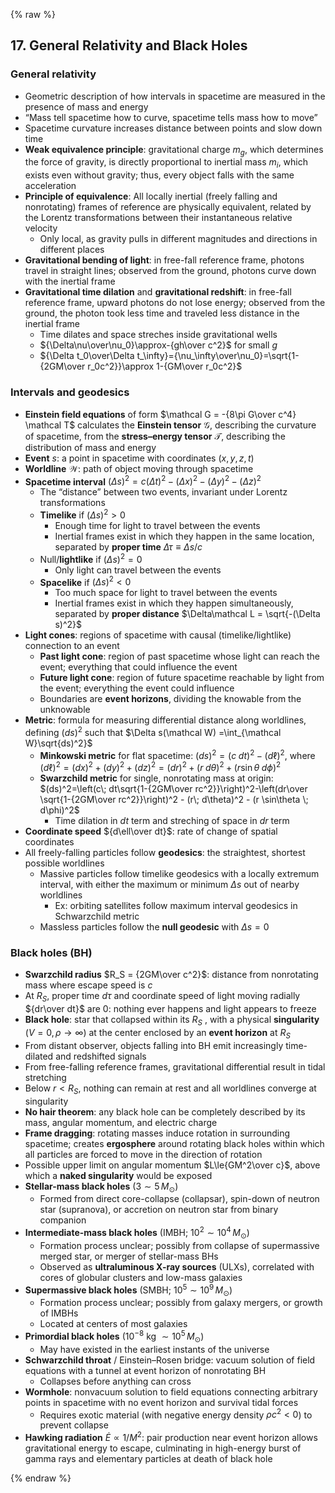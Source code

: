 {% raw %} 

<section markdown="1">

## 17. General Relativity and Black Holes

### General relativity

* Geometric description of how intervals in spacetime are measured in the presence of mass and energy
* “Mass tell spacetime how to curve, spacetime tells mass how to move”
* Spacetime curvature increases distance between points and slow down time
* **Weak equivalence principle**: gravitational charge $m_g$, which determines the force of gravity, is directly proportional to inertial mass $m_i$, which exists even without gravity; thus, every object falls with the same acceleration
* **Principle of equivalence**: All locally inertial (freely falling and nonrotating) frames of reference are physically equivalent, related by the Lorentz transformations between their instantaneous relative velocity
  * Only local, as gravity pulls in different magnitudes and directions in different places
* **Gravitational bending of light**: in free-fall reference frame, photons travel in straight lines; observed from the ground, photons curve down with the inertial frame
* **Gravitational time dilation** and **gravitational redshift**: in free-fall reference frame, upward photons do not lose energy; observed from the ground, the photon took less time and traveled less distance in the inertial frame
  * Time dilates and space streches inside gravitational wells 
  * ${\Delta\nu\over\nu_0}\approx-{gh\over c^2}$ for small $g$
  * ${\Delta t_0\over\Delta t_\infty}={\nu_\infty\over\nu_0}=\sqrt{1-{2GM\over r_0c^2}}\approx 1-{GM\over r_0c^2}$

### Intervals and geodesics

* **Einstein field equations** of form $\mathcal G = -{8\pi G\over c^4} \mathcal T$ calculates the **Einstein tensor** $\mathcal G$, describing the curvature of spacetime, from the **stress–energy tensor** $\mathcal T$, describing the distribution of mass and energy
* **Event** $s$: a point in spacetime with coordinates $(x, y, z, t)$
* **Worldline** $\mathcal W$: path of object moving through spacetime
* **Spacetime interval** $(\Delta s)^2 = c(\Delta t)^2 - (\Delta x)^2 - (\Delta y)^2 - (\Delta z)^2$
  * The “distance” between two events, invariant under Lorentz transformations
  * **Timelike** if $(\Delta s)^2 > 0$
    * Enough time for light to travel between the events
    * Inertial frames exist in which they happen in the same location, separated by **proper time** $\Delta\tau\equiv\Delta s/c$
  * Null/**lightlike** if $(\Delta s)^2 = 0$
    * Only light can travel between the events
  * **Spacelike** if $(\Delta s)^2 < 0$
    * Too much space for light to travel between the events
    * Inertial frames exist in which they happen simultaneously, separated by **proper distance** $\Delta\mathcal L = \sqrt{-(\Delta s)^2}$
* **Light cones**: regions of spacetime with causal (timelike/lightlike) connection to an event
  * **Past light cone**: region of past spacetime whose light can reach the event; everything that could influence the event
  * **Future light cone**: region of future spacetime reachable by light from the event; everything the event could influence
  * Boundaries are **event horizons**, dividing the knowable from the unknowable
* **Metric**: formula for measuring differential distance along worldlines, defining $(ds)^2$ such that $\Delta s(\mathcal W) =\int_{\mathcal W}\sqrt{ds)^2}$
  * **Minkowski metric** for flat spacetime: $(ds)^2 = (c\;dt)^2 - (d\ell)^2$, where $(d\ell)^2=(dx)^2+(dy)^2+(dz)^2 = (dr)^2 + (r\; d\theta)^2 + (r \sin\theta \; d\phi)^2$
  * **Swarzchild metric** for single, nonrotating mass at origin:  $(ds)^2=\left(c\; dt\sqrt{1-{2GM\over rc^2}}\right)^2-\left(dr\over \sqrt{1-{2GM\over rc^2}}\right)^2 - (r\; d\theta)^2 - (r \sin\theta \; d\phi)^2$
    * Time dilation in $dt$ term and streching of space in $dr$ term
* **Coordinate speed** ${d\ell\over dt}$: rate of change of spatial coordinates
* All freely-falling particles follow **geodesics**: the straightest, shortest possible worldlines
  * Massive particles follow timelike geodesics with a locally extremum interval, with either the maximum or minimum $\Delta s$ out of nearby worldlines
    * Ex: orbiting satellites follow maximum interval geodesics in Schwarzchild metric
  * Massless particles follow the **null geodesic** with $\Delta s=0$

### Black holes (BH)

* **Swarzchild radius** $R_S = {2GM\over c^2}$: distance from nonrotating mass where escape speed is $c$
* At $R_S$, proper time $d\tau$ and coordinate speed of light moving radially ${dr\over dt}$ are $0$: nothing ever happens and light appears to freeze
* **Black hole**: star that collapsed within its $R_S$ , with a physical **singularity** ($V=0, \rho\to\infty$) at the center enclosed by an **event horizon** at $R_S$
* From distant observer, objects falling into BH emit increasingly time-dilated and redshifted signals
* From free-falling reference frames, gravitational differential result in tidal stretching
* Below $r<R_S$, nothing can remain at rest and all worldlines converge at singularity
* **No hair theorem**: any black hole can be completely described by its mass, angular momentum, and electric charge
* **Frame dragging**: rotating masses induce rotation in surrounding spacetime; creates **ergosphere** around rotating black holes within which all particles are forced to move in the direction of rotation
* Possible upper limit on angular momentum $L\le{GM^2\over c}$, above which a **naked singularity** would be exposed
* **Stellar-mass black holes** ($3\sim5\,M_\odot$)
  * Formed from direct core-collapse (collapsar), spin-down of neutron star (supranova), or accretion on neutron star from binary companion
* **Intermediate-mass black holes** (IMBH; $10^2\sim10^4\,M_\odot$)
  * Formation process unclear; possibly from collapse of supermassive merged star, or merger of stellar-mass BHs
  * Observed as **ultraluminous X-ray sources** (ULXs), correlated with cores of globular clusters and low-mass galaxies
* **Supermassive black holes** (SMBH; $10^5\sim10^9\, M_\odot$)
  * Formation process unclear; possibly from galaxy mergers, or growth of IMBHs
  * Located at centers of most galaxies
* **Primordial black holes** ($10^{-8}$ kg $\sim10^5\,M_\odot$)
  * May have existed in the earliest instants of the universe
* **Schwarzchild throat** / Einstein–Rosen bridge: vacuum solution of field equations with a tunnel at event horizon of nonrotating BH
  * Collapses before anything can cross
* **Wormhole**: nonvacuum solution to field equations connecting arbitrary points in spacetime with no event horizon and survival tidal forces
  * Requires exotic material (with negative energy density $\rho c^2<0$) to prevent collapse
* **Hawking radiation** $\dot E\propto1/M^2$: pair production near event horizon allows gravitational energy to escape, culminating in high-energy burst of gamma rays and elementary particles at death of black hole

</section>

{% endraw %}


